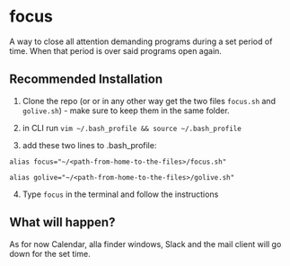# focus
A way to close all attention demanding programs during a set period of time. When that period is over said programs open again.

## Recommended Installation
1. Clone the repo (or or in any other way get the two files `focus.sh` and `golive.sh`) - make sure to keep them in the same folder.

2. in CLI run `vim ~/.bash_profile && source ~/.bash_profile`

3. add these two lines to .bash_profile:
```
alias focus="~/<path-from-home-to-the-files>/focus.sh"

alias golive="~/<path-from-home-to-the-files>/golive.sh"
```

4. Type `focus` in the terminal and follow the instructions


## What will happen?

As for now Calendar, alla finder windows, Slack and the mail client will go down for the set time.
